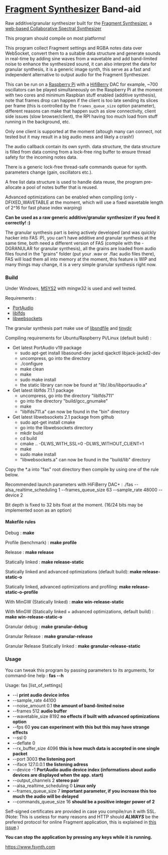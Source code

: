 [Fragment Synthesizer](https://github.com/grz0zrg/fsynth) Band-aid
=====

Raw additive/granular synthesizer built for the [Fragment Synthesizer](https://github.com/grz0zrg/fsynth), a [web-based Collaborative Spectral Synthesizer](https://www.fsynth.com)

This program should compile on most platforms!

This program collect Fragment settings and RGBA notes data over WebSocket, convert them to a suitable data structure and generate sounds in real-time by adding sine waves from a wavetable and add band-limited noise to enhance the synthesized sound, it can also interpret the data for granular synthesis, it is a generic image synth, this serve as a fast and independent alternative to output audio for the Fragment Synthesizer.

This can be run on a [Raspberry Pi](https://www.raspberrypi.org/) with a [HifiBerry](https://www.hifiberry.com/) DAC for example, ~700 oscillators can be played simultaneously on the Raspberry Pi at the moment with two cores and minimum Raspbian stuff enabled (additive synthesis), note that frames drop can happen if the client is too late sending its slices per frame (this is controlled by the `frames_queue_size` option parameter), different reasons can make that happen such as slow connectivity, client side issues (slow browser/client), the RPI having too much load from stuff running in the background, etc.

Only one client is supported at the moment (altough many can connect, not tested but it may result in a big audio mess and likely a crash!)

The audio callback contain its own synth. data structure, the data structure is filled from data coming from a lock-free ring buffer to ensure thread safety for the incoming notes data.

There is a generic lock-free thread-safe commands queue for synth. parameters change (gain, oscillators etc.).

A free list data structure is used to handle data reuse, the program pre-allocate a pool of notes buffer that is reused.

Advanced optimizations can be enabled when compiling (only -DFIXED_WAVETABLE at the moment, which will use a fixed wavetable length of 2^16 for fast phase index warping)

**Can be used as a raw generic additive/granular synthesizer if you feed it correctly! :)**

The granular synthesis part is being actively developed (and was quickly hacker into FAS :P), you can't have additive and granular synthesis at the same time, both need a different version of FAS (compile with the -DGRANULAR for granular synthesis), all the grains are loaded from audio files found in the "grains" folder (put your .wav or .flac audio files there), FAS will load them all into memory at the moment, this feature is WIP and many things may change, it is a very simple granular synthesis right now.

### Build

Under Windows, [MSYS2](https://msys2.github.io/) with mingw32 is used and well tested.

Requirements :

 * [PortAudio](http://www.portaudio.com/download.html)
 * [liblfds](http://liblfds.org/)
 * [libwebsockets](https://libwebsockets.org/)

The granular synthesis part make use of [libsndfile](https://github.com/erikd/libsndfile) and [tinydir](https://github.com/cxong/tinydir)

Compiling requirements for Ubuntu/Raspberry Pi/Linux (default build) :

 * Get latest PortAudio v19 package
   * sudo apt-get install libasound-dev jackd qjackctl libjack-jackd2-dev
   * uncompress, go into the directory
   * ./configure
   * make clean
   * make
   * sudo make install
   * the static library can now be found at "lib/.libs/libportaudio.a"
 * Get latest liblfds 7.1.1 package
   * uncompress, go into the directory "liblfds711"
   * go into the directory "build/gcc_gnumake"
   * make
   * "liblfds711.a" can now be found in the "bin" directory
 * Get latest libwebsockets 2.1 package from github
   * sudo apt-get install cmake
   * go into the libwebsockets directory
   * mkdir build
   * cd build
   * cmake .. -DLWS_WITH_SSL=0 -DLWS_WITHOUT_CLIENT=1
   * make
   * sudo make install
   * "libwebsockets.a" can now be found in the "build/lib" directory

Copy the \*.a into "fas" root directory then compile by using one of the rule below.

Recommended launch parameters with HiFiBerry DAC+ :
    ./fas --alsa_realtime_scheduling 1 --frames_queue_size 63 --sample_rate 48000 --device 2

Bit depth is fixed to 32 bits float at the moment. (16/24 bits may be implemented soon as an option)

#### Makefile rules

Debug : **make**

Profile (benchmark) : **make profile**

Release : **make release**

Statically linked : **make release-static**

Statically linked and advanced optimizations (default build): **make release-static-o**

Statically linked, advanced optimizations and profiling: **make release-static-o-profile**

With MinGW (Statically linked) :  **make win-release-static**

With MinGW (Statically linked + advanced optimizations, default build) :  **make win-release-static-o**

Granular debug : **make granular-debug**

Granular Release : **make granular-release**

Granular Release Statically linked : **make granular-release-static**

### Usage

You can tweak this program by passing parameters to its arguments, for command-line help : **fas --h**

Usage: fas [list_of_settings]
 * --i **print audio device infos**
 * --sample_rate 44100
 * --noise_amount 0.1 **the amount of band-limited noise**
 * --frames 512 **audio buffer**
 * --wavetable_size 8192 **no effects if built with advanced optimizations option**
 * --fps 60 **you can experiment with this but this may have strange effects**
 * --ssl 0
 * --deflate 0
 * --rx_buffer_size 4096 **this is how much data is accepted in one single packet**
 * --port 3003 **the listening port**
 * --iface 127.0.0.1 **the listening adress**
 * --device -1 **PortAudio audio device index (informations about audio devices are displayed when the app. start)**
 * --output_channels 2 **stereo pair**
 * --alsa_realtime_scheduling 0 **Linux only**
 * --frames_queue_size 7 **important parameter, if you increase this too much the audio will be delayed**
 * --commands_queue_size 16 **should be a positive integer power of 2**

Self-signed certificates are provided in case you compile/run it with SSL. (Note: This is useless for many reasons and HTTP should _**ALWAYS**_ be the prefered protocol for online Fragment application, this is explained in [this issue](https://github.com/grz0zrg/fas/issues/1).)

**You can stop the application by pressing any keys while it is running.**

https://www.fsynth.com
